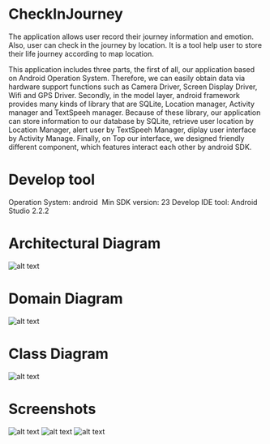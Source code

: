 # CheckInJourney
The application allows user record their journey information and emotion. Also, user can check in the journey by location. It is a tool help user to store their life journey according to map location.

This application includes three parts, the first of all, our application based on Android Operation System. Therefore, we can easily obtain data via hardware support functions such as Camera Driver, Screen Display Driver, Wifi and GPS Driver. Secondly, in the model layer, android framework provides many kinds of library that are SQLite, Location manager, Activity manager and TextSpeeh manager. Because of these library, our application can store information to our database by SQLite, retrieve user location by Location Manager, alert user by TextSpeeh Manager, diplay user interface by Activity Manage. Finally, on Top our interface, we designed friendly different component, which features interact each other by android SDK.

# Develop tool
Operation System: android 
Min SDK version: 23
Develop IDE tool: Android Studio 2.2.2

# Architectural Diagram![alt text](https://github.com/geminihsu/CheckInJourney/blob/master/uml/ArchitecturalDiagram.png)

# Domain Diagram
![alt text](https://github.com/geminihsu/CheckInJourney/blob/master/uml/DomainDiagram.jpg)


# Class Diagram
![alt text](https://github.com/geminihsu/CheckInJourney/blob/master/uml/ClassDiagram.jpg)


# Screenshots
![alt text](https://github.com/geminihsu/CheckInJourney/blob/master/sreenshots/List.png)
![alt text](https://github.com/geminihsu/CheckInJourney/blob/master/sreenshots/findAddress.png)
![alt text](https://github.com/geminihsu/CheckInJourney/blob/master/sreenshots/postInfo.png)



